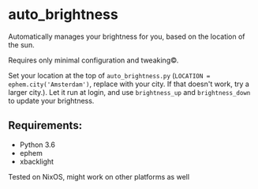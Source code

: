 # auto_brightness

Automatically manages your brightness for you, based on the location of the sun.

Requires only minimal configuration and tweaking©.

Set your location at the top of `auto_brightness.py` (`LOCATION = ephem.city('Amsterdam')`, replace with your city. If that doesn't work, try a larger city.). Let it run at login, and use `brightness_up` and `brightness_down` to update your brightness.

## Requirements:

- Python 3.6
- ephem
- xbacklight

Tested on NixOS, might work on other platforms as well
